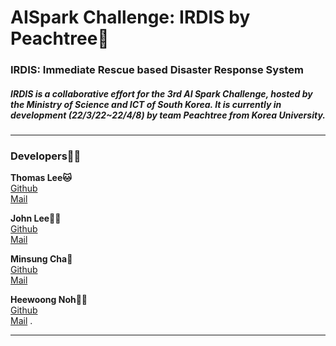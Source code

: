 # AISpark Challenge: IRDIS by Peachtree🐯
### IRDIS: Immediate Rescue based Disaster Response System

##### IRDIS is a collaborative effort for the 3rd AI Spark Challenge, hosted by the Ministry of Science and ICT of South Korea. It is currently in development (22/3/22~22/4/8) by team Peachtree from Korea University.

***

### Developers🧑‍💻
**Thomas Lee🐱**
\
[Github](https://github.com/tomtom1103)
\
[Mail](tomtom1103@korea.ac.kr)

**John Lee‍🧑‍🚀**
\
[Github](https://github.com/johnbuzz98)
\
[Mail](johnbuzz98@korea.ac.kr)

**Minsung Cha🐼**
\
[Github](https://github.com/djpanda1217)
\
[Mail](djpanda1217@gmail.com)

**Heewoong Noh👨‍🎓**
\
[Github](https://github.com/HeewoongNoh)
\
[Mail]()
.
***


